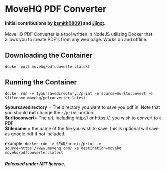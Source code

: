 # MoveHQ PDF Converter
#### Initial contributions by [bsmith08091](https://github.com/bsmith08091) and [Jiinxt](https://github.com/Jiinxt).

MoveHQ PDF Converter is a tool written in NodeJS utilizing Docker that allows you to create PDF's from any web page. Works on and offline.

## Downloading the Container
`docker pull movehq/pdfconverter:latest`

## Running the Container
`docker run -v $yoursavedirectory:/print -e source=$urltoconvert -e $filename movehq/pdfconverter:latest`

**\$yoursavedirectory** = The directory you want to save you pdf in. Note that you should **not** change the `:/print` portion.  
**\$urltoconvert**= The url, including http:// or https://, you wish to convert to a PDF.  
**\$filename** = the name of the file you wish to save, this is optional will save as google.pdf if not included.

example:
`docker run -v $PWD/print:/print -e source=https://www.movehq.com/ -e destination=movehq movehq/pdfconverter:latest`

#####  Released under MIT license.